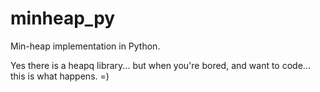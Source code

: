 # minheap_py

Min-heap implementation in Python.

Yes there is a heapq library... but when you're bored, and want to code... this is what happens. =)
